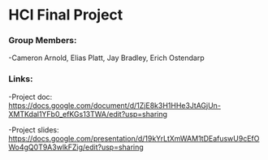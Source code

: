 # HCI Final Project
### Group Members: 
-Cameron Arnold, Elias Platt, Jay Bradley, Erich Ostendarp

### Links:
-Project doc: https://docs.google.com/document/d/1ZjE8k3H1HHe3JtAGjUn-XMTKdal1YFb0_efKGs13TWA/edit?usp=sharing

-Project slides: https://docs.google.com/presentation/d/19kYrLtXmWAM1tDEafuswU9cEfOWo4gQ0T9A3wlkFZig/edit?usp=sharing
